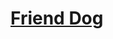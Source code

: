<h1 class="sr-only">
  <a href="http://friendsdog.com.br" title="Site Friends Dog">Friend Dog</a>
</h1>

<div class="hero">
  <div class="hero__image"><!-- background placeholder --></div><!--

  --><nav class="hero__nav">
        <a href="https://fb.com/friendsdogdf" title="Friends Dog no Facebook!">
          <svg class="icon icon--facebook--inverse" viewBox="0 0 24 24">
            <path d="M19,4V7H17A1,1 0 0,0 16,8V10H19V13H16V20H13V13H11V10H13V7.5C13,5.56 14.57,4 16.5,4M20,2H4A2,2 0 0,0 2,4V20A2,2 0 0,0 4,22H20A2,2 0 0,0 22,20V4C22,2.89 21.1,2 20,2Z" />
          </svg>
        </a>


        <a href="https://twitter.com/friendsdogdf">
          <svg class="icon icon--twitter--inverse" viewBox="0 0 24 24">
            <path d="M22.46,6C21.69,6.35 20.86,6.58 20,6.69C20.88,6.16 21.56,5.32 21.88,4.31C21.05,4.81 20.13,5.16 19.16,5.36C18.37,4.5 17.26,4 16,4C13.65,4 11.73,5.92 11.73,8.29C11.73,8.63 11.77,8.96 11.84,9.27C8.28,9.09 5.11,7.38 3,4.79C2.63,5.42 2.42,6.16 2.42,6.94C2.42,8.43 3.17,9.75 4.33,10.5C3.62,10.5 2.96,10.3 2.38,10C2.38,10 2.38,10 2.38,10.03C2.38,12.11 3.86,13.85 5.82,14.24C5.46,14.34 5.08,14.39 4.69,14.39C4.42,14.39 4.15,14.36 3.89,14.31C4.43,16 6,17.26 7.89,17.29C6.43,18.45 4.58,19.13 2.56,19.13C2.22,19.13 1.88,19.11 1.54,19.07C3.44,20.29 5.7,21 8.12,21C16,21 20.33,14.46 20.33,8.79C20.33,8.6 20.33,8.42 20.32,8.23C21.16,7.63 21.88,6.87 22.46,6Z">
          </svg>
        </a>

        <a href="https://instagram.com/friendsdogdf">
          <svg class="icon icon--instagram" viewBox="0 0 24 24">
            <path d="M20,6.5A0.5,0.5 0 0,1 19.5,7H17.5A0.5,0.5 0 0,1 17,6.5V4.5A0.5,0.5 0 0,1 17.5,4H19.5A0.5,0.5 0 0,1 20,4.5M4.5,20A0.5,0.5 0 0,1 4,19.5V11H6.09C6.03,11.32 6,11.66 6,12A6,6 0 0,0 12,18A6,6 0 0,0 18,12C18,11.66 17.96,11.32 17.91,11H20V19.5A0.5,0.5 0 0,1 19.5,20M12,8A4,4 0 0,1 16,12A4,4 0 0,1 12,16A4,4 0 0,1 8,12A4,4 0 0,1 12,8M20,2H4C2.89,2 2,2.89 2,4V20A2,2 0 0,0 4,22H20A2,2 0 0,0 22,20V4C22,2.89 21.1,2 20,2Z" />
          </svg>
        </a>

        <a href="whatsapp://send?test=Friends Dog" data-action="share/whatsapp/share">
          <svg class="icon icon--whats-app" viewBox="0 0 24 24">
            <path d="M16.75,13.96C17,14.09 17.16,14.16 17.21,14.26C17.27,14.37 17.25,14.87 17,15.44C16.8,16 15.76,16.54 15.3,16.56C14.84,16.58 14.83,16.92 12.34,15.83C9.85,14.74 8.35,12.08 8.23,11.91C8.11,11.74 7.27,10.53 7.31,9.3C7.36,8.08 8,7.5 8.26,7.26C8.5,7 8.77,6.97 8.94,7H9.41C9.56,7 9.77,6.94 9.96,7.45L10.65,9.32C10.71,9.45 10.75,9.6 10.66,9.76L10.39,10.17L10,10.59C9.88,10.71 9.74,10.84 9.88,11.09C10,11.35 10.5,12.18 11.2,12.87C12.11,13.75 12.91,14.04 13.15,14.17C13.39,14.31 13.54,14.29 13.69,14.13L14.5,13.19C14.69,12.94 14.85,13 15.08,13.08L16.75,13.96M12,2A10,10 0 0,1 22,12A10,10 0 0,1 12,22C10.03,22 8.2,21.43 6.65,20.45L2,22L3.55,17.35C2.57,15.8 2,13.97 2,12A10,10 0 0,1 12,2M12,4A8,8 0 0,0 4,12C4,13.72 4.54,15.31 5.46,16.61L4.5,19.5L7.39,18.54C8.69,19.46 10.28,20 12,20A8,8 0 0,0 20,12A8,8 0 0,0 12,4Z" />
          </svg>
        </a>

        <a href="https://goo.gl/VI1ZNt" title="Como chegar" target="_blank">
          <svg class="icon icon--location--inverse" viewBox="0 0 24 24">
            <path d="M12,11.5A2.5,2.5 0 0,1 9.5,9A2.5,2.5 0 0,1 12,6.5A2.5,2.5 0 0,1 14.5,9A2.5,2.5 0 0,1 12,11.5M12,2A7,7 0 0,0 5,9C5,14.25 12,22 12,22C12,22 19,14.25 19,9A7,7 0 0,0 12,2Z">
          </svg>
        </a>
    </ul>
  </nav><!--

  --><footer class="hero__footer">
    <h2>Novidades em breve. Aguarde :-)</h2>
  </footer>
</div>
